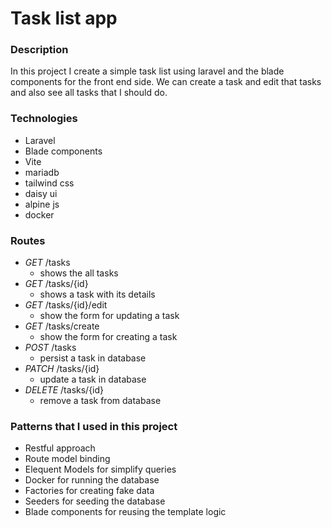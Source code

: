 # Task list app

### Description
In this project I create a simple task list using laravel and the blade components for the front end side. We can create a task and edit that tasks and also see all tasks that I should do.

### Technologies
- Laravel
- Blade components
- Vite
- mariadb
- tailwind css
- daisy ui
- alpine js
- docker

### Routes
- *GET* /tasks
    - shows the all tasks
- *GET* /tasks/{id} 
    - shows a task with its details
- *GET* /tasks/{id}/edit
    - show the form for updating a task
- *GET* /tasks/create
    - show the form for creating a task
- *POST* /tasks
    - persist a task in database
- *PATCH* /tasks/{id}
    - update a task in database
- *DELETE* /tasks/{id}
    - remove a task from database

### Patterns that I used in this project

- Restful approach
- Route model binding
- Elequent Models for simplify queries
- Docker for running the database
- Factories for creating fake data
- Seeders for seeding the database
- Blade components for reusing the template logic
